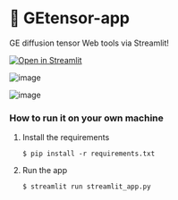 # 🎈 GEtensor-app

GE diffusion tensor Web tools via Streamlit!

[![Open in Streamlit](https://static.streamlit.io/badges/streamlit_badge_black_white.svg)](https://getensor.streamlit.app/)

![image](https://github.com/user-attachments/assets/02688e7a-926e-47b1-b9f7-8a331b989c1e)


![image](https://github.com/user-attachments/assets/4834c110-5746-4620-8b45-e3c36cab2b46)

### How to run it on your own machine

1. Install the requirements

   ```
   $ pip install -r requirements.txt
   ```

2. Run the app

   ```
   $ streamlit run streamlit_app.py
   ```
